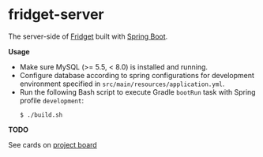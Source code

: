 # fridget-server

The server-side of [Fridget](https://github.com/YuKitAs/fridget-android) built with [Spring Boot](https://spring.io/projects/spring-boot).

**Usage**

* Make sure MySQL (>= 5.5, < 8.0) is installed and running.
* Configure database according to spring configurations for development environment specified in `src/main/resources/application.yml`.
* Run the following Bash script to execute Gradle `bootRun` task with Spring profile `development`:
  ```console
  $ ./build.sh
  ```

**TODO**

See cards on [project board](https://github.com/YuKitAs/fridget-android/projects/3)
